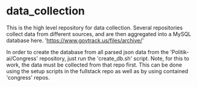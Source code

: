 # data_collection

This is the high level repository for data collection. Several repositories collect data from different sources, and are then aggregated into a MySQL database here. 
'https://www.govtrack.us/files/archive/'

In order to create the database from all parsed json data from the 'Politik-ai/Congress' repository, just run the 'create_db.sh' script. Note, for this to work, the data must be collected from that repo first. This can be done using the setup scripts in the fullstack repo as well as by using contained 'congress' repos. 

